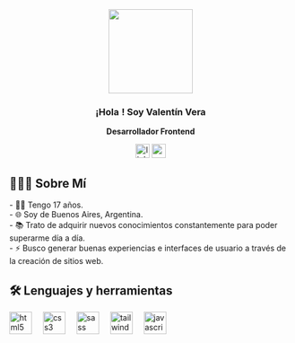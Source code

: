 <div align="center">
    <img height="150" src="https://camo.githubusercontent.com/62da68eb62b1e5f175f7d1f0191dd89a653d7908feb22d37d4a0ab07365d6791/68747470733a2f2f6d656469612e67697068792e636f6d2f6d656469612f4d3967624264396e6244724f5475314d71782f67697068792e676966"/>
    <h3>¡Hola <img src="https://raw.githubusercontent.com/iampavangandhi/iampavangandhi/master/gifs/Hi.gif" height="1rem">! Soy Valentín Vera</h3>
    <p><strong>Desarrollador Frontend</strong></p>
    <div align="center">
        <img src="https://img.shields.io/static/v1?message=LinkedIn&logo=linkedin&label=&color=0077B5&logoColor=white&labelColor=&style=for-the-badge" height="25" alt="linkedin logo"/>
        <img src="https://img.shields.io/static/v1?message=Gmail&logo=gmail&label=&color=D14836&logoColor=white&labelColor=&style=for-the-badge" height="25" alt="gmail logo"/>
    </div>
</div>

###

<h2 align="left">👨🏻‍💻 Sobre Mí</h3>

<p align="left">
- 👦🏽 Tengo 17 años.<br>
- 🌐 Soy de Buenos Aires, Argentina.<br>
- 📚 Trato de adquirir nuevos conocimientos constantemente para poder superarme día a día.<br>
- ⚡ Busco generar buenas experiencias e interfaces de usuario a través de la creación de sitios web.</p>

<h2 align="left">🛠 Lenguajes y herramientas</h3>

<div align="left">
  <img src="https://cdn.jsdelivr.net/gh/devicons/devicon/icons/html5/html5-original.svg" height="40" alt="html5 logo"/>
  <img width="12"/>
  <img src="https://cdn.jsdelivr.net/gh/devicons/devicon/icons/css3/css3-original.svg" height="40" alt="css3 logo"/>
  <img width="12"/>
  <img src="https://cdn.jsdelivr.net/gh/devicons/devicon/icons/sass/sass-original.svg" height="40" alt="sass logo"/>
  <img width="12"/>
  <img src="https://cdn.jsdelivr.net/gh/devicons/devicon/icons/tailwindcss/tailwindcss-original-wordmark.svg" height="40" alt="tailwindcss logo"/>
  <img width="12"/>
  <img src="https://cdn.jsdelivr.net/gh/devicons/devicon/icons/javascript/javascript-original.svg" height="40" alt="javascript logo"/>
</div>
